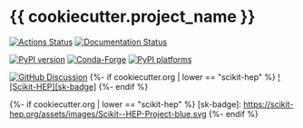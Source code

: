 # {{ cookiecutter.project_name }}

[![Actions Status][actions-badge]][actions-link]
[![Documentation Status][rtd-badge]][rtd-link]

[![PyPI version][pypi-version]][pypi-link]
[![Conda-Forge][conda-badge]][conda-link]
[![PyPI platforms][pypi-platforms]][pypi-link]

[![GitHub Discussion][github-discussions-badge]][github-discussions-link]
{%- if cookiecutter.org | lower == "scikit-hep" %}
[![Scikit-HEP][sk-badge]](https://scikit-hep.org/)
{%- endif %}

<!-- SPHINX-START -->

<!-- prettier-ignore-start -->
[actions-badge]:            {{cookiecutter.url}}/workflows/CI/badge.svg
[actions-link]:             {{cookiecutter.url}}/actions
[conda-badge]:              https://img.shields.io/conda/vn/conda-forge/{{cookiecutter.project_name}}
[conda-link]:               https://github.com/conda-forge/{{cookiecutter.project_name}}-feedstock
[github-discussions-badge]: https://img.shields.io/static/v1?label=Discussions&message=Ask&color=blue&logo=github
[github-discussions-link]:  {{cookiecutter.url}}/discussions
[pypi-link]:                https://pypi.org/project/{{cookiecutter.project_name}}/
[pypi-platforms]:           https://img.shields.io/pypi/pyversions/{{cookiecutter.project_name}}
[pypi-version]:             https://img.shields.io/pypi/v/{{cookiecutter.project_name}}
[rtd-badge]:                https://readthedocs.org/projects/{{cookiecutter.project_name}}/badge/?version=latest
[rtd-link]:                 https://{{cookiecutter.project_name}}.readthedocs.io/en/latest/?badge=latest
{%- if cookiecutter.org | lower == "scikit-hep" %}
[sk-badge]:                 https://scikit-hep.org/assets/images/Scikit--HEP-Project-blue.svg
{%- endif %}

<!-- prettier-ignore-end -->

